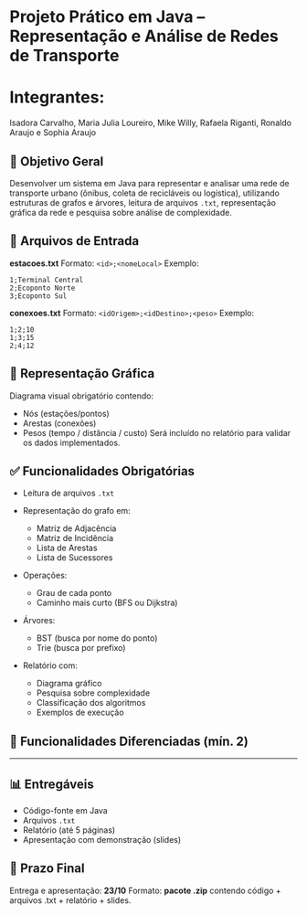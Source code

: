 # Projeto Prático em Java – Representação e Análise de Redes de Transporte

# Integrantes: 
Isadora Carvalho, Maria Julia Loureiro, Mike Willy, Rafaela Riganti, Ronaldo Araujo e Sophia Araujo

## 🎯 Objetivo Geral

Desenvolver um sistema em Java para representar e analisar uma rede de transporte urbano (ônibus, coleta de recicláveis ou logística), utilizando estruturas de grafos e árvores, leitura de arquivos `.txt`, representação gráfica da rede e pesquisa sobre análise de complexidade.

## 📂 Arquivos de Entrada

**estacoes.txt**
Formato: `<id>;<nomeLocal>`
Exemplo:

```
1;Terminal Central
2;Ecoponto Norte
3;Ecoponto Sul
```

**conexoes.txt**
Formato: `<idOrigem>;<idDestino>;<peso>`
Exemplo:

```
1;2;10
1;3;15
2;4;12
```

## 📌 Representação Gráfica

Diagrama visual obrigatório contendo:

* Nós (estações/pontos)
* Arestas (conexões)
* Pesos (tempo / distância / custo)
  Será incluído no relatório para validar os dados implementados.

## ✅ Funcionalidades Obrigatórias

* Leitura de arquivos `.txt`
* Representação do grafo em:

  * Matriz de Adjacência
  * Matriz de Incidência
  * Lista de Arestas
  * Lista de Sucessores
* Operações:

  * Grau de cada ponto
  * Caminho mais curto (BFS ou Dijkstra)
* Árvores:

  * BST (busca por nome do ponto)
  * Trie (busca por prefixo)
* Relatório com:

  * Diagrama gráfico
  * Pesquisa sobre complexidade
  * Classificação dos algoritmos
  * Exemplos de execução

## 🌟 Funcionalidades Diferenciadas (mín. 2)

***

## 📊 Entregáveis

* Código-fonte em Java
* Arquivos `.txt`
* Relatório (até 5 páginas)
* Apresentação com demonstração (slides)

## 📅 Prazo Final

Entrega e apresentação: **23/10**
Formato: **pacote .zip** contendo código + arquivos .txt + relatório + slides.

